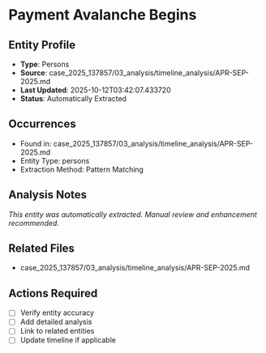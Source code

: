 # Payment Avalanche Begins

## Entity Profile
- **Type**: Persons
- **Source**: case_2025_137857/03_analysis/timeline_analysis/APR-SEP-2025.md
- **Last Updated**: 2025-10-12T03:42:07.433720
- **Status**: Automatically Extracted

## Occurrences
- Found in: case_2025_137857/03_analysis/timeline_analysis/APR-SEP-2025.md
- Entity Type: persons
- Extraction Method: Pattern Matching

## Analysis Notes
*This entity was automatically extracted. Manual review and enhancement recommended.*

## Related Files
- case_2025_137857/03_analysis/timeline_analysis/APR-SEP-2025.md

## Actions Required
- [ ] Verify entity accuracy
- [ ] Add detailed analysis
- [ ] Link to related entities
- [ ] Update timeline if applicable
